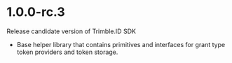 # 1.0.0-rc.3

Release candidate version of Trimble.ID SDK

- Base helper library that contains primitives and interfaces for grant type token providers and token storage.